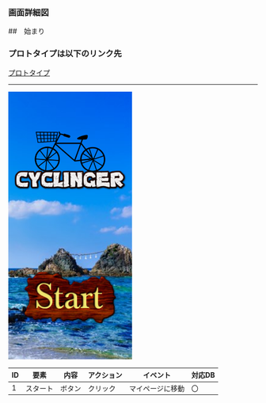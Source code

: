 ### 画面詳細図
##　始まり
### プロトタイプは以下のリンク先
[プロトタイプ](https://www.figma.com/file/YLXi0XXJfyq6239uKAU8LF/cyclinger?node-id=0%3A1)
*****
<img src="./image/始まり.png" width="250">

|ID|要素|内容|アクション|イベント|対応DB|
|--|----|----|---------|--------|------|
|1|スタート|ボタン|クリック|マイページに移動|〇|
